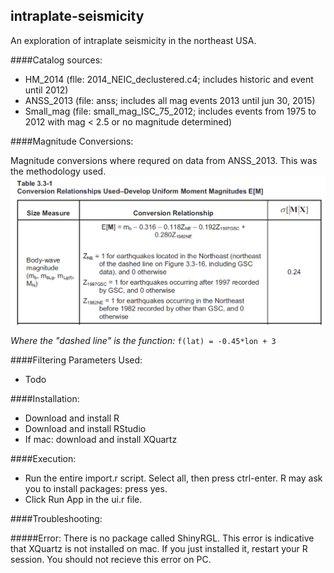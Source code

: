 ## intraplate-seismicity
An exploration of intraplate seismicity in the northeast USA.

####Catalog sources:
 - HM_2014 (flle: 2014_NEIC_declustered.c4; includes historic and event until 2012)
 - ANSS_2013 (file: anss; includes all mag events 2013 until jun 30, 2015)
 - Small_mag (file: small_mag_ISC_75_2012; includes events from 1975 to 2012 with mag < 2.5 or no magnitude determined)


####Magnitude Conversions:

Magnitude conversions where requred on data from ANSS_2013.  This was the methodology used.
 ![Table 3.3-1](docs/table3.3_1.png)

*Where the "dashed line" is the function:* `f(lat) = -0.45*lon + 3`
 
####Filtering Parameters Used:
 - Todo
 
####Installation:
 - Download and install R
 - Download and install RStudio
 - If mac:  download and install XQuartz

####Execution:
 - Run the entire import.r script.  Select all, then press ctrl-enter.  R may ask you to install packages: press yes.
 - Click Run App in the ui.r file.
 
 
####Troubleshooting:

#####Error: There is no package called ShinyRGL.
This error is indicative that XQuartz is not installed on mac.  If you just installed it, restart your R session.  You should not recieve this error on PC.
